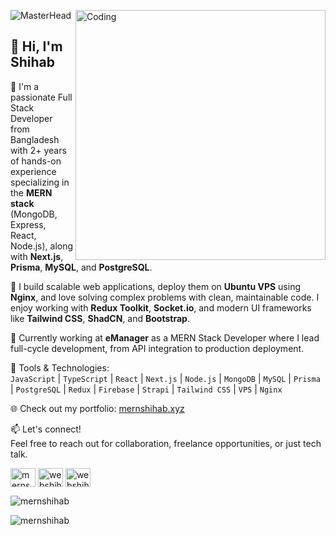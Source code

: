 ![MasterHead](https://repository-images.githubusercontent.com/588181932/e36ec678-7984-4cdd-8e4c-a3932772ff8e)
<img align="right" alt="Coding" width="400" src="https://cdn.dribbble.com/users/1162077/screenshots/3848914/programmer.gif">

## 👋 Hi, I'm Shihab

🎯 I'm a passionate Full Stack Developer from Bangladesh with 2+ years of hands-on experience specializing in the **MERN stack** (MongoDB, Express, React, Node.js), along with **Next.js**, **Prisma**, **MySQL**, and **PostgreSQL**.

🚀 I build scalable web applications, deploy them on **Ubuntu VPS** using **Nginx**, and love solving complex problems with clean, maintainable code. I enjoy working with **Redux Toolkit**, **Socket.io**, and modern UI frameworks like **Tailwind CSS**, **ShadCN**, and **Bootstrap**.

💼 Currently working at **eManager** as a MERN Stack Developer where I lead full-cycle development, from API integration to production deployment.

🔧 Tools & Technologies:  
`JavaScript` | `TypeScript` | `React` | `Next.js` | `Node.js` | `MongoDB` | `MySQL` | `Prisma` | `PostgreSQL` | `Redux` | `Firebase` | `Strapi` | `Tailwind CSS` | `VPS` | `Nginx`

🌐 Check out my portfolio: [mernshihab.xyz](https://www.mernshihab.xyz)

📫 Let's connect!  
Feel free to reach out for collaboration, freelance opportunities, or just tech talk.
<p align="left">
<a href="https://linkedin.com/in/mernshihab" target="blank"><img align="center" src="https://raw.githubusercontent.com/rahuldkjain/github-profile-readme-generator/master/src/images/icons/Social/linked-in-alt.svg" alt="mernshihab" height="30" width="40" /></a>
<a href="https://fb.com/webshihab" target="blank"><img align="center" src="https://raw.githubusercontent.com/rahuldkjain/github-profile-readme-generator/master/src/images/icons/Social/facebook.svg" alt="webshihab" height="30" width="40" /></a>
<a href="https://instagram.com/webshihab" target="blank"><img align="center" src="https://raw.githubusercontent.com/rahuldkjain/github-profile-readme-generator/master/src/images/icons/Social/instagram.svg" alt="webshihab" height="30" width="40" /></a>
</p>

<p align="left"> <img src="https://komarev.com/ghpvc/?username=mernshihab&label=Profile%20views&color=0e75b6&style=flat" alt="mernshihab" /> </p>

<p><img align="center" src="https://github-readme-stats.vercel.app/api/top-langs?username=mernshihab&show_icons=true&locale=en&layout=compact" alt="mernshihab" /></p>
